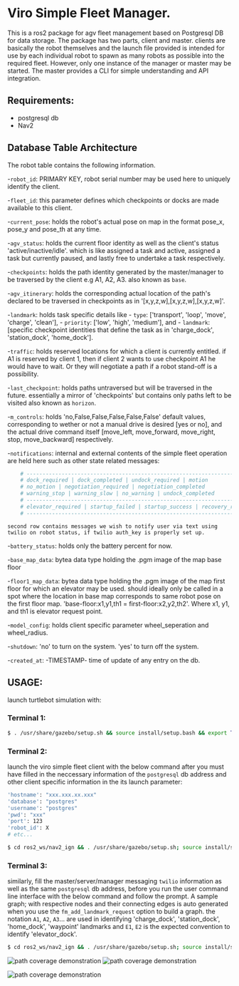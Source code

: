 # Viro Simple Fleet Manager.

This is a ros2 package for agv fleet management based on Postgresql DB for data storage. The package has two parts, client and master. clients are basically the robot themselves and the launch file provided is intended for use by each individual robot to spawn as many robots as possible into the required fleet. However, only one instance of the manager or master may be started. The master provides a CLI for simple understanding and API integration.



## Requirements:
- postgresql db
- Nav2



## Database Table Architecture

The robot table contains the following information.

-`robot_id`: PRIMARY KEY, robot serial number may be used here to uniquely identify the client.

-`fleet_id`: this parameter defines which checkpoints or docks are made available to this client.

-`current_pose`: holds the robot's actual pose on map in the format pose_x, pose_y and pose_th at any time.

-`agv_status`: holds the current floor identity as well as the client's status 'active/inactive/idle'. which is like assigned a task and active, assigned a task but currently paused, and lastly free to undertake a task respectively.

-`checkpoints`: holds the path identity generated by the master/manager to be traversed by the client e.g A1, A2, A3. also known as `base`.

-`agv_itinerary`: holds the corresponding actual location of the path's declared to be traversed in checkpoints as in '[x,y,z,w],[x,y,z,w],[x,y,z,w]'.

-`landmark`: holds task specific details like
    - `type`: ['transport', 'loop', 'move', 'charge', 'clean'],
    - `priority`: ['low', 'high', 'medium'], and
    - `landmark`: [specific checkpoint identities that define the task as in 'charge_dock', 'station_dock', 'home_dock'].

-`traffic`: holds reserved locations for which a client is currently entitled. if A1 is reserved by client 1, then if client 2 wants to use checkpoint A1 he would have to wait. Or they will negotiate a path if a robot stand-off is a possibility.

-`last_checkpoint`: holds paths untraversed but will be traversed in the future. essentially a mirror of 'checkpoints' but contains only paths left to be visited also known as `horizon`.

-`m_controls`: holds 'no,False,False,False,False,False' default values, corresponding to wether or not a manual drive is desired [yes or no], and the actual drive command itself [move_left, move_forward, move_right, stop, move_backward] respectively.

-`notifications`: internal and external contents of the simple fleet operation are held here such as other state related messages:
```bash
    # ------------------------------------------------------------------------
    # dock_required | dock_completed | undock_required | motion
    # no_motion | negotiation_required | negotiation_completed
    # warning_stop | warning_slow | no_warning | undock_completed
    # ------------------------------------------------------------------------
    # elevator_required | startup_failed | startup_success | recovery_required
    # ------------------------------------------------------------------------
```
    second row contains messages we wish to notify user via text using twilio on robot status, if twilio auth_key is properly set up.

-`battery_status`: holds only the battery percent for now.

-`base_map_data`: bytea data type holding the .pgm image of the map base floor

-`floor1_map_data`: bytea data type holding the .pgm image of the map first floor for which an elevator may be used. should ideally only be called in a spot where the location in base map corresponds to same robot pose on the first floor map. 'base-floor:x1,y1,th1 = first-floor:x2,y2,th2'. Where x1, y1, and th1 is elevator request point.

-`model_config`: holds client specific parameter wheel_seperation and wheel_radius.

-`shutdown`: 'no' to turn on the system. 'yes' to turn off the system.

-`created_at`: -TIMESTAMP- time of update of any entry on the db.



## USAGE:

launch turtlebot simulation with:
### Terminal 1:
```bash
$ . /usr/share/gazebo/setup.sh && source install/setup.bash && export TURTLEBOT3_MODEL=waffle && ros2 launch turtlebot3 sim.launch.py
```

### Terminal 2:
launch the viro simple fleet client with the below command after you must have filled in the neccessary information of the `postgresql` db address and other client specific information in the its launch parameter:

```bash
'hostname': "xxx.xxx.xx.xxx"
'database': "postgres"
'username': "postgres"
'pwd': "xxx"
'port': 123
'robot_id': X
# etc...
```

```bash
$ cd ros2_ws/nav2_ign && . /usr/share/gazebo/setup.sh; source install/setup.bash; ros2 launch viro_simple_fleet fleet_client.launch.py
```

### Terminal 3:
similarly, fill the master/server/manager messaging `twilio` information as well as the same `postgresql` db address, before you run the user command line interface with the below command and follow the prompt. A sample graph; with respective nodes and their connecting edges is auto generated when you use the `fm_add_landmark_request` option to build a graph. the notation `A1`, `A2`, `A3`... are used in identifying 'charge_dock', 'station_dock', 'home_dock', 'waypoint' landmarks and `E1`, `E2` is the expected convention to identify 'elevator_dock'.

```bash
$ cd ros2_ws/nav2_ign && . /usr/share/gazebo/setup.sh; source install/setup.bash; python3 viro_simple_fleet/scripts/fleet_mngr_main.py
```

![path coverage demonstration](/home/hazeezadebayo/docker_ws/ros2_ws/nav2_ign/viro_simple_fleet/media/b.png)
![path coverage demonstration](/home/hazeezadebayo/docker_ws/ros2_ws/nav2_ign/viro_simple_fleet/media/c.png)

![path coverage demonstration](/home/hazeezadebayo/docker_ws/ros2_ws/nav2_ign/viro_simple_fleet/media/a.png)
